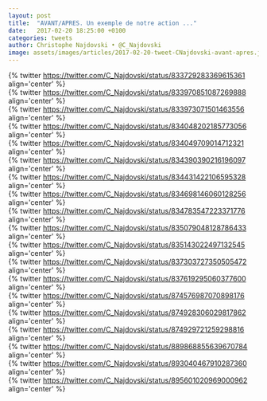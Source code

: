 ```yaml
---
layout: post
title:  "AVANT/APRES. Un exemple de notre action ..."
date:   2017-02-20 18:25:00 +0100
categories: tweets
author: Christophe Najdovski • @C_Najdovski
image: assets/images/articles/2017-02-20-tweet-CNajdovski-avant-apres.jpg
---
```

{% twitter https://twitter.com/C_Najdovski/status/833729283369615361 align='center' %}
<br>
{% twitter https://twitter.com/C_Najdovski/status/833970851087269888 align='center' %}
<br>
{% twitter https://twitter.com/C_Najdovski/status/833973071501463556 align='center' %}
<br>
{% twitter https://twitter.com/C_Najdovski/status/834048202185773056 align='center' %}
<br>
{% twitter https://twitter.com/C_Najdovski/status/834049709014712321 align='center' %}
<br>
{% twitter https://twitter.com/C_Najdovski/status/834390390216196097 align='center' %}
<br>
{% twitter https://twitter.com/C_Najdovski/status/834431422106595328 align='center' %}
<br>
{% twitter https://twitter.com/C_Najdovski/status/834698146060128256 align='center' %}
<br>
{% twitter https://twitter.com/C_Najdovski/status/834783547223371776 align='center' %}
<br>
{% twitter https://twitter.com/C_Najdovski/status/835079048128786433 align='center' %}
<br>
{% twitter https://twitter.com/C_Najdovski/status/835143022497132545 align='center' %}
<br>
{% twitter https://twitter.com/C_Najdovski/status/837303727350505472 align='center' %}
<br>
{% twitter https://twitter.com/C_Najdovski/status/837619295060377600 align='center' %}
<br>
{% twitter https://twitter.com/C_Najdovski/status/874576987070898176 align='center' %}
<br>
{% twitter https://twitter.com/C_Najdovski/status/874928306029817862 align='center' %}
<br>
{% twitter https://twitter.com/C_Najdovski/status/874929721259298816 align='center' %}
<br>
{% twitter https://twitter.com/C_Najdovski/status/889868855639670784 align='center' %}
<br>
{% twitter https://twitter.com/C_Najdovski/status/893040467910287360 align='center' %}
<br>
{% twitter https://twitter.com/C_Najdovski/status/895601020969000962 align='center' %}
